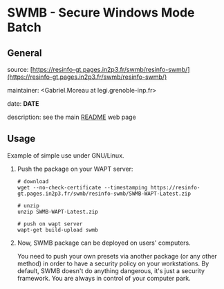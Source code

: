 # SWMB - Secure Windows Mode Batch

## General

source: [https://resinfo-gt.pages.in2p3.fr/swmb/resinfo-swmb/](https://resinfo-gt.pages.in2p3.fr/swmb/resinfo-swmb/)

maintainer: <Gabriel.Moreau at legi.grenoble-inp.fr>

date: __DATE__

description: see the main [README](https://resinfo-gt.pages.in2p3.fr/swmb/resinfo-swmb/README.md) web page


## Usage

Example of simple use under GNU/Linux.

 1. Push the package on your WAPT server:

        # download
        wget --no-check-certificate --timestamping https://resinfo-gt.pages.in2p3.fr/swmb/resinfo-swmb/SWMB-WAPT-Latest.zip
        
        # unzip
        unzip SWMB-WAPT-Latest.zip
        
        # push on wapt server
        wapt-get build-upload swmb

 1. Now, SWMB package can be deployed on users' computers.

    You need to push your own presets via another package (or any other method) in order to have a security policy on your workstations.
    By default, SWMB doesn't do anything dangerous, it's just a security framework.
    You are always in control of your computer park.
